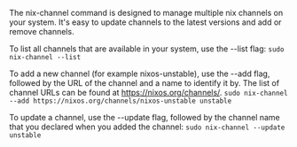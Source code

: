 The nix-channel command is designed to manage multiple nix channels on your system. It's easy to update channels to the latest versions and add or remove channels.

To list all channels that are available in your system, use the --list flag:
```sudo nix-channel --list```

To add a new channel (for example nixos-unstable), use the --add flag, followed by the URL of the channel and a name to identify it by. The list of channel URLs can be found at https://nixos.org/channels/.
```sudo nix-channel --add https://nixos.org/channels/nixos-unstable unstable```

To update a channel, use the --update flag, followed by the channel name that you declared when you added the channel:
```sudo nix-channel --update unstable```
